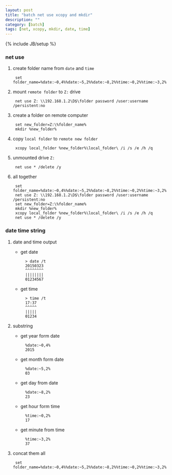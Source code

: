 ```yaml
---
layout: post
title: "batch net use xcopy and mkdir"
description: ""
category: [batch]
tags: [net, xcopy, mkdir, date, time]
---
```

{% include JB/setup %}

### net use

1. create folder name from `date` and `time`

        set folder_name=%date:~0,4%%date:~5,2%%date:~8,2%%time:~0,2%%time:~3,2%

1. mount `remote folder` to `Z:` drive

        net use Z: \\192.168.1.2\D$\folder password /user:username /persistent:no

1. create a folder on remote computer

        set new_folder=Z:\%folder_name%
        mkdir %new_folder%

1. copy `local folder` to `remote new folder`

        xcopy local_folder %new_folder%\local_folder\ /i /s /e /h /q

1. unmounted drive `Z:`

        net use * /delete /y

1. all together

        set folder_name=%date:~0,4%%date:~5,2%%date:~8,2%%time:~0,2%%time:~3,2%
        net use Z: \\192.168.1.2\D$\folder password /user:username /persistent:no
        set new_folder=Z:\%folder_name%
        mkdir %new_folder%
        xcopy local_folder %new_folder%\local_folder\ /i /s /e /h /q
        net use * /delete /y

### date time string

1. date and time output

    * get date

            > date /t
            20150323
            ^^^^^^^^
            ||||||||
            01234567

    * get time

            > time /t
            17:37
            ^^^^^
            |||||
            01234

1. substring

    * get year form date
    
            %date:~0,4%
            2015

    * get month form date

            %date:~5,2%
            03

    * get day from date

            %date:~8,2%
            23
    * get hour form time

            %time:~0,2%
            17

    * get minute from time

            %time:~3,2%
            37

1. concat them all

        set folder_name=%date:~0,4%%date:~5,2%%date:~8,2%%time:~0,2%%time:~3,2%